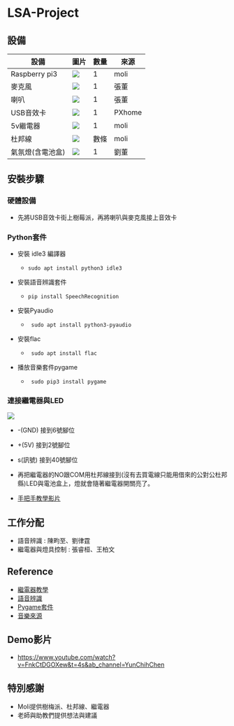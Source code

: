 # LSA-Project

## 設備
| 設備 | 圖片 | 數量 | 來源   |
| ---- | ---- | ---- | ---- |
|Raspberry pi3|![](https://i.imgur.com/a4iazyc.png)|1|moli 
|麥克風|![](https://i.imgur.com/DB819Rv.png)|1|張董
|喇叭|![](https://i.imgur.com/3BVsP9W.png)|1|張董
|USB音效卡|![](https://i.imgur.com/wyW66tX.png)|1|PXhome|
|5v繼電器|![](https://i.imgur.com/k8xgynw.png)|1|moli|
|杜邦線|![](https://i.imgur.com/NJ5wOPj.png)|數條|moli|
|氣氛燈(含電池盒)|![](https://i.imgur.com/upxrLvP.png)|1|劉董|

## 安裝步驟
### 硬體設備
 - 先將USB音效卡街上樹莓派，再將喇叭與麥克風接上音效卡

### Python套件
 - 安裝 idle3 編譯器
    - ``` sudo apt install python3 idle3 ```
 
 - 安裝語音辨識套件
    - ``` pip install SpeechRecognition ```

 - 安裝Pyaudio
    - ``` sudo apt install python3-pyaudio```

 - 安裝flac
    - ``` sudo apt install flac```

 - 播放音樂套件pygame
    - ``` sudo pip3 install pygame```

### 連接繼電器與LED
 ![](https://i.imgur.com/JANjEYZ.png)
 - -(GND) 接到6號腳位
 - +(5V) 接到2號腳位
 - s(訊號) 接到40號腳位

 - 再把繼電器的NO跟COM用杜邦線接到(沒有去買電線只能用借來的公對公杜邦縣)LED與電池盒上，燈就會隨著繼電器開關亮了。
 - [手把手教學影片](https://www.youtube.com/watch?v=13T4u4ukdjY&ab_channel=YunChihChen)

## 工作分配
 - 語音辨識 : 陳畇至、劉律霆
 - 繼電器與燈具控制 : 張睿桓、王柏文

## Reference
 - [繼電器教學](https://www.google.com/amp/s/www.instructables.com/5V-Relay-Raspberry-Pi/%3famp_page=true)
 - [語音辨識](https://www.youtube.com/watch?v=R1SFP3t7Gwo&t=312s&ab_channel=Audas)
 - [Pygame套件](https://www.pygame.org/docs/ref/mixer.html)
 - [音樂來源](https://www.youtube.com/watch?v=TtQ9hwYoyWQ&ab_channel=%E5%8F%B0%E5%8D%97%E8%91%A1%E8%90%84%E5%9C%92%E6%95%99%E6%9C%83)

## Demo影片
 - https://www.youtube.com/watch?v=FnkCtDGOXew&t=4s&ab_channel=YunChihChen

## 特別感謝
 - Moli提供樹梅派、杜邦線、繼電器
 - 老師與助教們提供想法與建議
